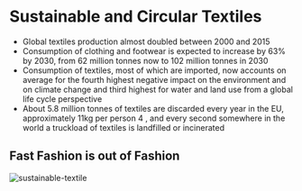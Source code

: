 # Sustainable and Circular Textiles

- Global textiles production almost doubled between 2000 and 2015
- Consumption of clothing and footwear is expected to increase by 63% by 2030, from 62 million tonnes now to 102 million tonnes in 2030
- Consumption of textiles, most of which are imported, now accounts on average for the fourth highest negative impact on the environment and on climate change and third highest for water and land use from a global life cycle perspective
- About 5.8 million tonnes of textiles are discarded every year in the EU, approximately 11kg per person 4 , and every second somewhere in the world a truckload of textiles is landfilled or incinerated

## Fast Fashion is out of Fashion

![sustainable-textile](https://github.com/betulerkoc/sustainable-textile/tree/master/public/qr.png)

